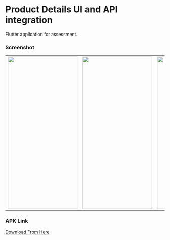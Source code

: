 # Product Details UI and API integration

Flutter application for assessment.

### Screenshot

<table>
  <tr>
    <td><img src="https://user-images.githubusercontent.com/37879134/133466262-a02f016c-52ee-4ab8-b73d-4b40c2b10593.jpg" width=220 height=480> </td>
    <td><img src="https://user-images.githubusercontent.com/37879134/133466395-c3808f15-72ac-4a0b-8c54-41a6b5a1ef95.jpg" width=220 height=480> </td>
    <td><img src="https://user-images.githubusercontent.com/37879134/133466468-d7f24495-9aca-4546-81d8-cdc6b0b8bb5c.jpg" width=220 height=480> </td>
    <td><img src="https://user-images.githubusercontent.com/37879134/133466552-5d58aeb8-522c-435c-9f5d-1d8d03912178.jpg" width=220 height=480> </td>
  </tr>
 </table>
 
 ### APK Link
 [Download From Here](https://drive.google.com/file/d/1dg_TrJHMFh1RBJi5-JxRJpplSxhELpPd/view?usp=sharing)


